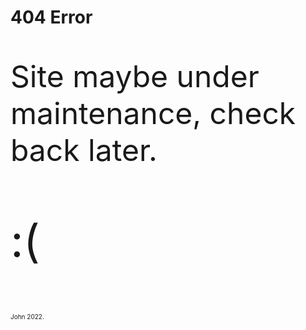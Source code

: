 <html>
	<body>
		<h1>404 Error</h1>
		<p style="font-size:48px;">Site maybe under maintenance, check back later.</p>
		<p style="font-size:72px;">:(</p>
		<p style="font-size:10px;">John 2022.</p>
	</body>
</html>